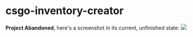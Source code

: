 # csgo-inventory-creator

**Project Abandoned**, here's a screenshot in its current, unfinished state: ![](https://i.plexidev.org/yXJ6lKc)
